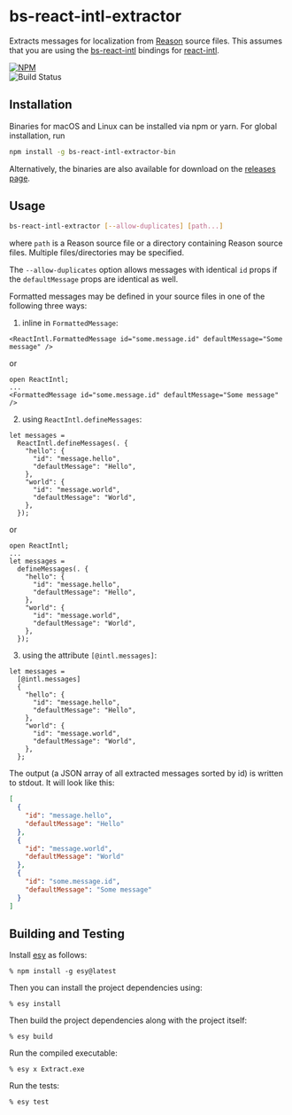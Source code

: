 # bs-react-intl-extractor

Extracts messages for localization from [Reason] source files.
This assumes that you are using the [bs-react-intl] bindings for [react-intl].

[![NPM](https://nodei.co/npm/bs-react-intl-extractor-bin.png?compact=true)](https://nodei.co/npm/bs-react-intl-extractor-bin/)  
![Build Status](https://github.com/cknitt/bs-react-intl-extractor/workflows/CI/badge.svg)

## Installation

Binaries for macOS and Linux can be installed via npm or yarn. For global installation, run

```sh
npm install -g bs-react-intl-extractor-bin
```

Alternatively, the binaries are also available for download on the [releases page].

## Usage

```sh
bs-react-intl-extractor [--allow-duplicates] [path...]
```

where `path` is a Reason source file or a directory containing Reason source files. Multiple files/directories may be specified.

The `--allow-duplicates` option allows messages with identical `id` props if the `defaultMessage` props are identical as well.

Formatted messages may be defined in your source files in one of the following three ways:

1.  inline in `FormattedMessage`:

```reason
<ReactIntl.FormattedMessage id="some.message.id" defaultMessage="Some message" />
```

or

```reason
open ReactIntl;
...
<FormattedMessage id="some.message.id" defaultMessage="Some message" />
```

2.  using `ReactIntl.defineMessages`:

```reason
let messages =
  ReactIntl.defineMessages(. {
    "hello": {
      "id": "message.hello",
      "defaultMessage": "Hello",
    },
    "world": {
      "id": "message.world",
      "defaultMessage": "World",
    },
  });
```

or

```reason
open ReactIntl;
...
let messages =
  defineMessages(. {
    "hello": {
      "id": "message.hello",
      "defaultMessage": "Hello",
    },
    "world": {
      "id": "message.world",
      "defaultMessage": "World",
    },
  });
```

3.  using the attribute `[@intl.messages]`:

```reason
let messages =
  [@intl.messages]
  {
    "hello": {
      "id": "message.hello",
      "defaultMessage": "Hello",
    },
    "world": {
      "id": "message.world",
      "defaultMessage": "World",
    },
  };
```

The output (a JSON array of all extracted messages sorted by id) is written to stdout. It will look like this:

```json
[
  {
    "id": "message.hello",
    "defaultMessage": "Hello"
  },
  {
    "id": "message.world",
    "defaultMessage": "World"
  },
  {
    "id": "some.message.id",
    "defaultMessage": "Some message"
  }
]
```

## Building and Testing

Install [esy] as follows:

    % npm install -g esy@latest

Then you can install the project dependencies using:

    % esy install

Then build the project dependencies along with the project itself:

    % esy build

Run the compiled executable:

    % esy x Extract.exe

Run the tests:

    % esy test

[reason]: https://reasonml.github.io
[bs-react-intl]: https://github.com/alexfedoseev/bs-react-intl
[react-intl]: https://github.com/yahoo/react-intl
[releases page]: https://github.com/cknitt/bs-react-intl-extractor/releases
[esy]: https://esy.sh
